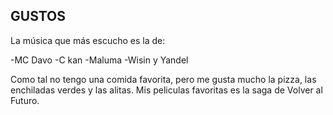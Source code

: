 ## GUSTOS

La música que más escucho es la de:

-MC Davo
-C kan
-Maluma
-Wisin y Yandel



Como tal no tengo una comida favorita, pero me gusta mucho la pizza, las enchiladas verdes y las alitas. Mis peliculas favoritas es la saga de Volver al Futuro.
